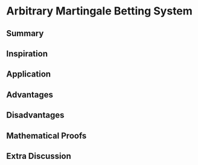# Arbitrary Martingale Betting System
## Summary
## Inspiration
## Application
## Advantages
## Disadvantages
## Mathematical Proofs
## Extra Discussion 

